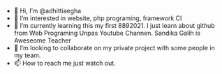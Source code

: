 - 👋 Hi, I’m @adhittiaegha
- 👀 I’m interested in website, php programing, framework CI
- 🌱 I’m currently learning this my first 8892021. I just learn about github from Web Programing Unpas Youtube Channen. Sandika Galih is Aweseome Teacher
- 💞️ I’m looking to collaborate on my private project with some people in my team.
- 📫 How to reach me just watch out.

<!---
adhittiaegha/adhittiaegha is a ✨ special ✨ repository because its `README.md` (this file) appears on your GitHub profile.
You can click the Preview link to take a look at your changes.
--->

